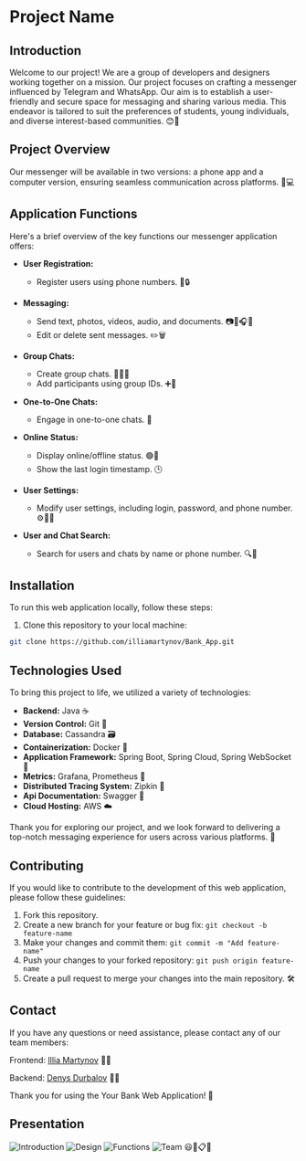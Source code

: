 # Project Name

## Introduction

Welcome to our project! We are a group of developers and designers working together on a mission. Our project focuses on crafting a messenger influenced by Telegram and WhatsApp. Our aim is to establish a user-friendly and secure space for messaging and sharing various media. This endeavor is tailored to suit the preferences of students, young individuals, and diverse interest-based communities. 😊🚀

## Project Overview

Our messenger will be available in two versions: a phone app and a computer version, ensuring seamless communication across platforms. 📱💻

## Application Functions

Here's a brief overview of the key functions our messenger application offers:

- **User Registration:**
  - Register users using phone numbers. 📱🔒
  
- **Messaging:**
  - Send text, photos, videos, audio, and documents. 📷🎥🎧📄
  - Edit or delete sent messages. ✏️🗑️

- **Group Chats:**
  - Create group chats. 👫👫👫
  - Add participants using group IDs. ➕👥

- **One-to-One Chats:**
  - Engage in one-to-one chats. 👥

- **Online Status:**
  - Display online/offline status. 🟢🔴
  - Show the last login timestamp. 🕒

- **User Settings:**
  - Modify user settings, including login, password, and phone number. ⚙️📝📞

- **User and Chat Search:**
  - Search for users and chats by name or phone number. 🔍👤

## Installation 

To run this web application locally, follow these steps:

1. Clone this repository to your local machine:

```bash
git clone https://github.com/illiamartynov/Bank_App.git
```

## Technologies Used

To bring this project to life, we utilized a variety of technologies:

- **Backend:** Java ☕
- **Version Control:** Git 📜
- **Database:** Cassandra 🗃️
- **Containerization:** Docker 🐳
- **Application Framework:** Spring Boot, Spring Cloud, Spring WebSocket 🚀
- **Metrics:** Grafana, Prometheus 🚀
- **Distributed Tracing System:** Zipkin 🚀
- **Api Documentation:** Swagger 📜
- **Cloud Hosting:** AWS ☁️

Thank you for exploring our project, and we look forward to delivering a top-notch messaging experience for users across various platforms. 🌟

## Contributing

If you would like to contribute to the development of this web application, please follow these guidelines:

1. Fork this repository.
2. Create a new branch for your feature or bug fix: `git checkout -b feature-name`
3. Make your changes and commit them: `git commit -m "Add feature-name"`
4. Push your changes to your forked repository: `git push origin feature-name`
5. Create a pull request to merge your changes into the main repository. 🛠️

## Contact

If you have any questions or need assistance, please contact any of our team members:

Frontend: [Illia Martynov](https://www.linkedin.com/in/illia-martynov-335800283/) 👨‍💻

Backend: [Denys Durbalov](https://www.linkedin.com/in/denpool/) 👨‍💻

Thank you for using the Your Bank Web Application! 🙏

## Presentation

![Introduction](img/1.png)
![Design](img/2.png)
![Functions](img/3.png)
![Team](img/4.png) 😃🎨📋👥
